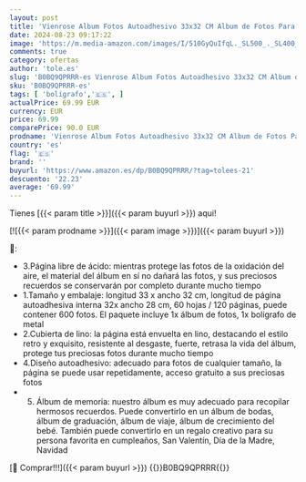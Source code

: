```yaml
---
layout: post
title: 'Vienrose Album Fotos Autoadhesivo 33x32 CM Album de Fotos Para Pegar y Escribir Funda de Lino Scrapbook Regalo Bebé Cumpleanos Recuerdos Boda Aniversario Familiares con un bolígrafo  120 páginas'
date: 2024-08-23 09:17:22
image: 'https://m.media-amazon.com/images/I/510GyQuIfqL._SL500_._SL400_.jpg'
comments: true
category: ofertas
author: 'tole.es'
slug: 'B0BQ9QPRRR-es Vienrose Album Fotos Autoadhesivo 33x32 CM Album de Fotos...'
sku: 'B0BQ9QPRRR-es'
tags: [ 'bolígrafo','🇪🇸', ]
actualPrice: 69.99 EUR
currency: EUR
price: 69.99
comparePrice: 90.0 EUR
prodname: 'Vienrose Album Fotos Autoadhesivo 33x32 CM Album de Fotos Para Pegar y Escribir Funda de Lino Scrapbook Regalo Bebé Cumpleanos Recuerdos Boda Aniversario Familiares con un bolígrafo  120 páginas'
country: 'es'
flag: '🇪🇸'
brand: ''
buyurl: 'https://www.amazon.es/dp/B0BQ9QPRRR/?tag=tolees-21'
descuento: '22.23'
average: '69.99'
---
```


Tienes [{{< param title >}}]({{< param buyurl >}}) aqui!

[![{{< param prodname >}}]({{< param image >}})]({{< param buyurl >}})

🔎:

- 3.Página libre de ácido: mientras protege las fotos de la oxidación del aire, el material del álbum en sí no dañará las fotos, y sus preciosos recuerdos se conservarán por completo durante mucho tiempo
- 1.Tamaño y embalaje: longitud 33 x ancho 32 cm, longitud de página autoadhesiva interna 32x ancho 28 cm, 60 hojas / 120 páginas, puede contener 600 fotos. El paquete incluye 1x álbum de fotos, 1x bolígrafo de metal
- 2.Cubierta de lino: la página está envuelta en lino, destacando el estilo retro y exquisito, resistente al desgaste, fuerte, retrasa la vida del álbum, protege tus preciosas fotos durante mucho tiempo
- 4.Diseño autoadhesivo: adecuado para fotos de cualquier tamaño, la página se puede usar repetidamente, acceso gratuito a sus preciosas fotos
- 5. Álbum de memoria: nuestro álbum es muy adecuado para recopilar hermosos recuerdos. Puede convertirlo en un álbum de bodas, álbum de graduación, álbum de viaje, álbum de crecimiento del bebé. También puede convertirlo en un regalo creativo para su persona favorita en cumpleaños, San Valentín, Día de la Madre, Navidad

[🛒 Comprar!!!]({{< param buyurl >}})
{{<world>}}B0BQ9QPRRR{{</world>}}
